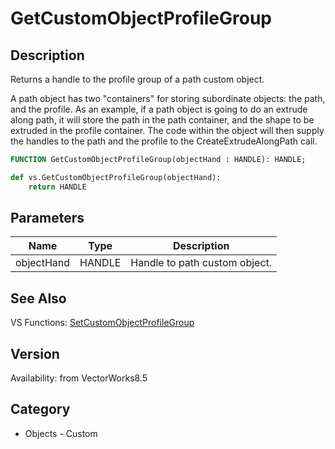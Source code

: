 # GetCustomObjectProfileGroup

## Description
Returns a handle to the profile group of a path custom object.

A path object has two &quot;containers&quot; for storing subordinate objects: the path, and the profile. As an example, if a path object is going to do an extrude along path, it will store the path in the path container, and the shape to be extruded in the profile container. The code within the object will then supply the handles to the path and the profile to the CreateExtrudeAlongPath call.

```pascal
FUNCTION GetCustomObjectProfileGroup(objectHand : HANDLE): HANDLE;
```

```python
def vs.GetCustomObjectProfileGroup(objectHand):
    return HANDLE
```

## Parameters
|Name|Type|Description|
|---|---|---|
|objectHand|HANDLE|Handle to path custom object.|

## See Also
VS Functions:
[SetCustomObjectProfileGroup](SetCustomObjectProfileGroup.md)

## Version
Availability: from VectorWorks8.5

## Category
* Objects - Custom

